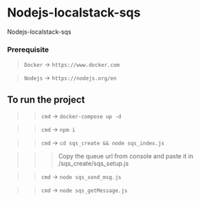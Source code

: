 # Nodejs-localstack-sqs
Nodejs-localstack-sqs

### Prerequisite
> `Docker` -> `https://www.docker.com`

> `Nodejs` -> `https://nodejs.org/en`

## To run the project

>>`cmd` -> `docker-compose up -d`

>>`cmd` -> `npm i`

>> `cmd` -> `cd sqs_create && node sqs_index.js`

>>> Copy the queue url from console and paste it in /sqs_create/sqs_setup.js

>>`cmd` ->  `node sqs_send_msg.js`

>>`cmd` ->  `node sqs_getMessage.js`

